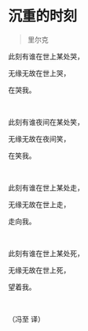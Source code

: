 # 沉重的时刻

> 里尔克

此刻有谁在世上某处哭，

无缘无故在世上哭，

在哭我。

<br>

此刻有谁夜间在某处笑，

无缘无故在夜间笑，

在笑我。

<br>

此刻有谁在世上某处走，

无缘无故在世上走，

走向我。

<br>

此刻有谁在世上某处死，

无缘无故在世上死，

望着我。

<br>

（冯至 译）